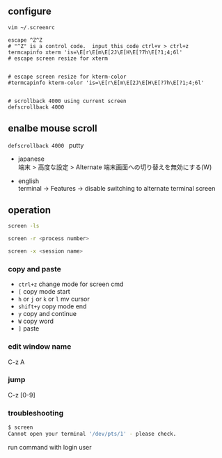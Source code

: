 ## configure
```bash
vim ~/.screenrc
```

```
escape ^Z^Z
# "^Z" is a control code.  input this code ctrl+v > ctrl+z 
termcapinfo xterm 'is=\E[r\E[m\E[2J\E[H\E[?7h\E[?1;4;6l'
# escape screen resize for xterm


# escape screen resize for kterm-color
#termcapinfo kterm-color 'is=\E[r\E[m\E[2J\E[H\E[?7h\E[?1;4;6l'


# scrollback 4000 using current screen
defscrollback 4000 
```

## enalbe mouse scroll

`defscrollback 4000 `
putty 
- japanese  
端末 > 高度な設定 > Alternate 端末画面への切り替えを無効にする(W)  

- english  
terminal -> Features -> disable switching to alternate terminal screen

## operation
```bash
screen -ls
```

```bash
screen -r <process number>
```

```bash
screen -x <session name>
```

### copy and  paste

* `ctrl+z` change mode for screen cmd  
* `[` copy mode start  
* `h` or `j` or `k` or `l` mv cursor  
* `shift+y` copy mode end
* `y` copy and continue  
* `W` copy word  
* `]` paste  


### edit window name

C-z A

### jump

C-z [0-9]


### troubleshooting
```bash
$ screen
Cannot open your terminal '/dev/pts/1' - please check.
```

run command with login user
